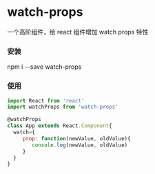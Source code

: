 # watch-props
一个高阶组件，给 react 组件增加 watch props 特性

### 安装
npm i --save watch-props

### 使用

```js
import React from 'react'
import watchProps from 'watch-props'

@watchProps
class App extends React.Component{
  watch={
     prop: function(newValue, oldValue){
        console.log(newValue, oldValue)
     }
  }
}


```
